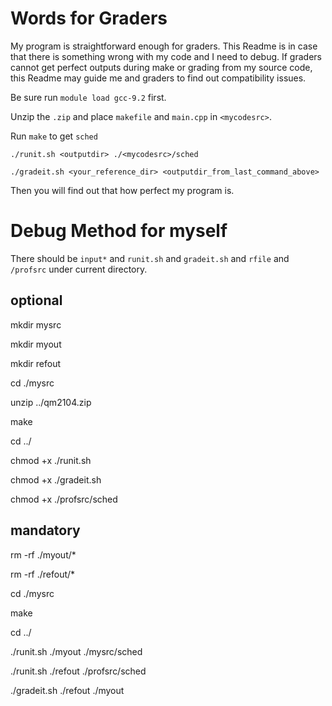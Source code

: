 
# Words for Graders

My program is straightforward enough for graders. This Readme is in case that there is something wrong with my code and I need to debug. If graders cannot get perfect outputs during make or grading from my source code, this Readme may guide me and graders to find out compatibility issues.

Be sure run `module load gcc-9.2` first.

Unzip the `.zip` and place `makefile` and `main.cpp` in `<mycodesrc>`.

Run `make` to get `sched`

`./runit.sh <outputdir> ./<mycodesrc>/sched`

`./gradeit.sh <your_reference_dir> <outputdir_from_last_command_above>`

Then you will find out that how perfect my program is.



# Debug Method for myself

There should be `input*` and `runit.sh` and `gradeit.sh` and `rfile` and `/profsrc` under current directory.

## optional

mkdir mysrc

mkdir myout

mkdir refout

cd ./mysrc

unzip ../qm2104.zip

make 

cd ../

chmod +x ./runit.sh 

chmod +x ./gradeit.sh 

chmod +x ./profsrc/sched

## mandatory

rm -rf ./myout/*

rm -rf ./refout/*

cd ./mysrc

make

cd ../

./runit.sh ./myout ./mysrc/sched

./runit.sh ./refout ./profsrc/sched

./gradeit.sh ./refout ./myout

